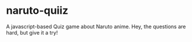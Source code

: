 # naruto-quiiz
A javascript-based Quiz game about Naruto anime. Hey, the questions are hard, but give it a try!
